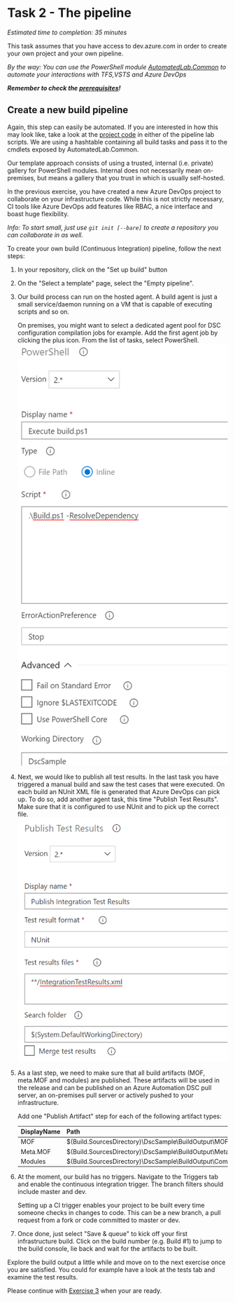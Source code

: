 # Task 2 - The pipeline

*Estimated time to completion: 35 minutes*

This task assumes that you have access to dev.azure.com in order to create your own project and your own pipeline.  

*By the way: You can use the PowerShell module [AutomatedLab.Common](https://github.com/automatedlab/automatedlab.common) to automate your interactions with TFS,VSTS and Azure DevOps*

***Remember to check the [prerequisites](..\CheckPrereq.ps1)!***

## Create a new build pipeline

Again, this step can easily be automated. If you are interested in how this may look like, take a look at the [project code](../Lab/03.31%20New%20Release%20Pipleine%20CommonTasks.ps1) in either of the pipeline lab scripts. We are using a hashtable containing all build tasks and pass it to the cmdlets exposed by AutomatedLab.Common.  

Our template approach consists of using a trusted, internal (i.e. private) gallery for PowerShell modules. Internal does not necessarily mean on-premises, but means a gallery that you trust in which is usually self-hosted.

In the previous exercise, you have created a new Azure DevOps project to collaborate on your infrastructure code. While this is not strictly necessary, CI tools like Azure DevOps add features like RBAC, a nice interface and boast huge flexibility.

*Info: To start small, just use ```git init [--bare]``` to create a repository you can collaborate in as well.*

To create your own build (Continuous Integration) pipeline, follow the next steps:

1. In your repository, click on the "Set up build" button
2. On the "Select a template" page, select the "Empty pipeline".
3. Our build process can run on the hosted agent. A build agent is just a small service/daemon running on a VM that is capable of executing scripts and so on. 
    
    On premises, you might want to select a dedicated agent pool for DSC configuration compilation jobs for example. Add the first agent job by clicking the plus icon. From the list of tasks, select PowerShell.  
    ![Build task](./img/ExecuteBuild.png)
4. Next, we would like to publish all test results. In the last task you have triggered a manual build and saw the test cases that were executed. On each build an NUnit XML file is generated that Azure DevOps can pick up. To do so, add another agent task, this time "Publish Test Results". Make sure that it is configured to use NUnit and to pick up the correct file.  
    ![Test results](./img/PublishTests.png)
5. As a last step, we need to make sure that all build artifacts (MOF, meta.MOF and modules) are published. These artifacts will be used in the release and can be published on an Azure Automation DSC pull server, an on-premises pull server or actively pushed to your infrastructure.  

    Add one "Publish Artifact" step for each of the following artifact types:  
    
    |DisplayName|Path|Artifact name|  
    |---|---|---|  
    |MOF|$(Build.SourcesDirectory)\DscSample\BuildOutput\MOF|MOF|  
    |Meta.MOF|$(Build.SourcesDirectory)\DscSample\BuildOutput\MetaMof|MetaMof|  
    |Modules|$(Build.SourcesDirectory)\DscSample\BuildOutput\CompressedModules|CompressedModules|  
6. At the moment, our build has no triggers. Navigate to the Triggers tab and enable the continuous integration trigger. The branch filters should include master and dev.  

    Setting up a CI trigger enables your project to be built every time someone checks in changes to code. This can be a new branch, a pull request from a fork or code committed to master or dev.
7. Once done, just select "Save & queue" to kick off your first infrastructure build. Click on the build number (e.g. Build #1) to jump to the build console, lie back and wait for the artifacts to be built.

Explore the build output a little while and move on to the next exercise once you are satisfied. You could for example have a look at the tests tab and examine the test results.

Please continue with [Exercise 3](Exercise3.md) when your are ready.
